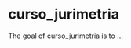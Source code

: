 
# curso_jurimetria

<!-- badges: start -->
<!-- badges: end -->

The goal of curso_jurimetria is to ...

